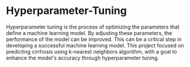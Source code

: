 # Hyperparameter-Tuning
Hyperparameter tuning is the process of optimizing the parameters that define a machine learning model. By adjusting these parameters, the performance of the model can be improved. This can be a critical step in developing a successful machine learning model.
This project focused on predicting cirrhosis using k-nearest neighbors algorithm, with a goal to enhance the model's accuracy through hyperparameter tuning.
